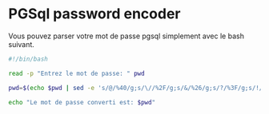 # PGSql password encoder

Vous pouvez parser votre mot de passe pgsql simplement avec le bash suivant.

```bash
#!/bin/bash

read -p "Entrez le mot de passe: " pwd

pwd=$(echo $pwd | sed -e 's/@/%40/g;s/\//%2F/g;s/&/%26/g;s/?/%3F/g;s/!/%21/g;s/#/%23/g;s/\$/%24/g;s/%/%25/g;s/^/%5E/g;s/*/\\*/g;s/(/%28/g;s/)/%29/g;s/-/%2D/g;s/_/%5F/g;s/\\+/%2B/g;s/=/%3D/g;s/{/%7B/g;s/}/%7D/g;s/|/%7C/g;s/:/%3A/g;s/;/%3B/g;s/,/%2C/g;s/\\./%2E/g;s/</%3C/g;s/>/%3E/g;s/~/%7E/g')

echo "Le mot de passe converti est: $pwd"
```
